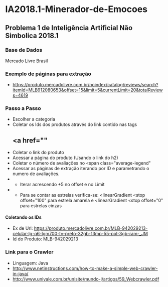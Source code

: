 # IA2018.1-Minerador-de-Emocoes
## Problema 1 de Inteligência Artificial Não Simbolica 2018.1

### Base de Dados

Mercado Livre Brasil

### Exemplo de páginas para extração

* https://produto.mercadolivre.com.br/noindex/catalog/reviews/search?itemId=MLB912080653&offset=15&limit=5&currentLimit=20&totalReviews=4619

### Passo a Passo

* Escolher a categoria
* Coletar os Ids dos produtos através do link contido nas tags <h2><a href=""
* Coletar o link do produto
* Acessar a página do produto (Usando o link do h2)
* Coletar o número de avaliações no <span class="average-legend"
* Acessar as páginas de extração iterando por ID e parametrando o numero de avaliações.
* * Iterar acrescendo +5 no offset e no Limit
* * Para se contar as estrelas verifica-se: <linearGradient <stop offset="100" para estrela amarela e <linearGradient <stop offset="0" para estrelas cinzas
    


#### Coletando os IDs

* Ex de Url: https://produto.mercadolivre.com.br/MLB-942029213-celular-lg-q6-lgm700-tv-preto-32gb-13mp-55-pol-3gb-ram-_JM
* Id do Produto: MLB-942029213


### Link para o Crawler
* Linguagem: Java
* http://www.netinstructions.com/how-to-make-a-simple-web-crawler-in-java/
* http://www.univale.com.br/unisite/mundo-j/artigos/59_Webcrawler.pdf
